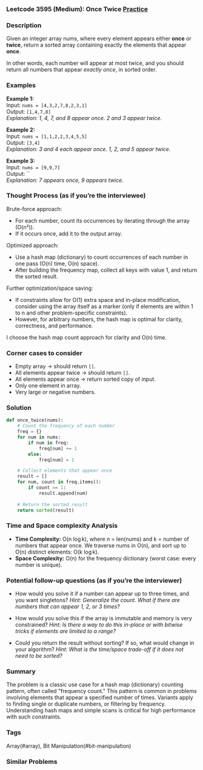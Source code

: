 ### Leetcode 3595 (Medium): Once Twice [Practice](https://leetcode.com/problems/once-twice)

### Description  
Given an integer array nums, where every element appears either **once** or **twice**, return a sorted array containing exactly the elements that appear **once**.

In other words, each number will appear at most twice, and you should return all numbers that appear *exactly once*, in sorted order.

### Examples  

**Example 1:**  
Input: `nums = [4,3,2,7,8,2,3,1]`  
Output: `[1,4,7,8]`  
*Explanation: 1, 4, 7, and 8 appear once. 2 and 3 appear twice.*

**Example 2:**  
Input: `nums = [1,1,2,2,3,4,5,5]`  
Output: `[3,4]`  
*Explanation: 3 and 4 each appear once. 1, 2, and 5 appear twice.*

**Example 3:**  
Input: `nums = [9,9,7]`  
Output: ``  
*Explanation: 7 appears once, 9 appears twice.*

### Thought Process (as if you’re the interviewee)  

Brute-force approach:  
- For each number, count its occurrences by iterating through the array (O(n²)).  
- If it occurs once, add it to the output array.

Optimized approach:  
- Use a hash map (dictionary) to count occurrences of each number in one pass (O(n) time, O(n) space).
- After building the frequency map, collect all keys with value 1, and return the sorted result.

Further optimization/space saving:  
- If constraints allow for O(1) extra space and in-place modification, consider using the array itself as a marker (only if elements are within 1 to n and other problem-specific constraints).  
- However, for arbitrary numbers, the hash map is optimal for clarity, correctness, and performance.

I choose the hash map count approach for clarity and O(n) time.

### Corner cases to consider  
- Empty array → should return `[]`.
- All elements appear twice → should return `[]`.
- All elements appear once → return sorted copy of input.
- Only one element in array.
- Very large or negative numbers.

### Solution

```python
def once_twice(nums):
    # Count the frequency of each number
    freq = {}
    for num in nums:
        if num in freq:
            freq[num] += 1
        else:
            freq[num] = 1

    # Collect elements that appear once
    result = []
    for num, count in freq.items():
        if count == 1:
            result.append(num)
    
    # Return the sorted result
    return sorted(result)
```

### Time and Space complexity Analysis  

- **Time Complexity:** O(n log k), where n = len(nums) and k = number of numbers that appear once. We traverse nums in O(n), and sort up to O(n) distinct elements: O(k log k).
- **Space Complexity:** O(n) for the frequency dictionary (worst case: every number is unique).

### Potential follow-up questions (as if you’re the interviewer)  

- How would you solve it if a number can appear up to three times, and you want singletons?
  *Hint: Generalize the count. What if there are numbers that can appear 1, 2, or 3 times?*

- How would you solve this if the array is immutable and memory is very constrained?
  *Hint: Is there a way to do this in-place or with bitwise tricks if elements are limited to a range?*

- Could you return the result without sorting? If so, what would change in your algorithm?
  *Hint: What is the time/space trade-off if it does not need to be sorted?*

### Summary
The problem is a classic use case for a hash map (dictionary) counting pattern, often called "frequency count." This pattern is common in problems involving elements that appear a specified number of times. Variants apply to finding single or duplicate numbers, or filtering by frequency. Understanding hash maps and simple scans is critical for high performance with such constraints.

### Tags
Array(#array), Bit Manipulation(#bit-manipulation)

### Similar Problems
